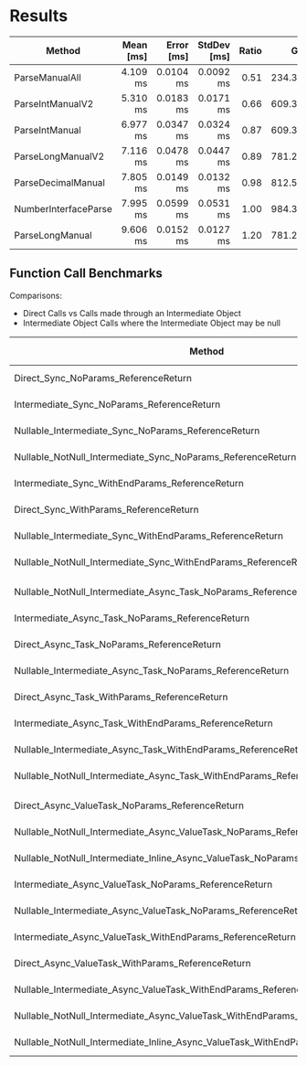 
# Results

| Method               | Mean [ms] | Error [ms] | StdDev [ms] | Ratio |     Gen0 | Allocated [B] | Alloc Ratio |
|----------------------|----------:|-----------:|------------:|------:|---------:|--------------:|------------:|
| ParseManualAll       |  4.109 ms |  0.0104 ms |   0.0092 ms |  0.51 | 234.3750 |     1120007 B |        0.24 |
| ParseIntManualV2     |  5.310 ms |  0.0183 ms |   0.0171 ms |  0.66 | 609.3750 |     2880007 B |        0.62 |
| ParseIntManual       |  6.977 ms |  0.0347 ms |   0.0324 ms |  0.87 | 609.3750 |     2880007 B |        0.62 |
| ParseLongManualV2    |  7.116 ms |  0.0478 ms |   0.0447 ms |  0.89 | 781.2500 |     3680007 B |        0.79 |
| ParseDecimalManual   |  7.805 ms |  0.0149 ms |   0.0132 ms |  0.98 | 812.5000 |     3840015 B |        0.83 |
| NumberInterfaceParse |  7.995 ms |  0.0599 ms |   0.0531 ms |  1.00 | 984.3750 |     4640015 B |        1.00 |
| ParseLongManual      |  9.606 ms |  0.0152 ms |   0.0127 ms |  1.20 | 781.2500 |     3680015 B |        0.79 |


## Function Call Benchmarks

Comparisons:
- Direct Calls vs Calls made through an Intermediate Object
- Intermediate Object Calls where the Intermediate Object may be null


| Method                                                                             | Mean [ms] | Error [ms] | StdDev [ms] | Ratio | RatioSD |        Gen0 | Allocated [B] | Alloc Ratio |
|------------------------------------------------------------------------------------|----------:|-----------:|------------:|------:|--------:|------------:|--------------:|------------:|
| Direct_Sync_NoParams_ReferenceReturn                                               |  130.8 ms |    0.89 ms |     0.84 ms |  1.00 |    0.00 | 108000.0000 |   512000936 B |        1.00 |
| Intermediate_Sync_NoParams_ReferenceReturn                                         |  133.6 ms |    1.51 ms |     1.41 ms |  1.02 |    0.01 | 108000.0000 |   512000936 B |        1.00 |
| Nullable_Intermediate_Sync_NoParams_ReferenceReturn                                |  139.6 ms |    2.38 ms |     2.23 ms |  1.07 |    0.02 | 108000.0000 |   512000960 B |        1.00 |
| Nullable_NotNull_Intermediate_Sync_NoParams_ReferenceReturn                        |  139.6 ms |    1.36 ms |     1.27 ms |  1.07 |    0.01 | 108000.0000 |   512000936 B |        1.00 |
| Intermediate_Sync_WithEndParams_ReferenceReturn                                    |  259.4 ms |    3.37 ms |     3.15 ms |  1.98 |    0.03 | 217000.0000 |  1024000936 B |        2.00 |
| Direct_Sync_WithParams_ReferenceReturn                                             |  262.6 ms |    2.01 ms |     1.88 ms |  2.01 |    0.02 | 217000.0000 |  1024000936 B |        2.00 |
| Nullable_Intermediate_Sync_WithEndParams_ReferenceReturn                           |  272.0 ms |    2.62 ms |     2.45 ms |  2.08 |    0.02 | 217000.0000 |  1024000960 B |        2.00 |
| Nullable_NotNull_Intermediate_Sync_WithEndParams_ReferenceReturn                   |  279.7 ms |    2.12 ms |     1.88 ms |  2.14 |    0.02 | 217000.0000 |  1024000936 B |        2.00 |
|                                                                                    |           |            |             |       |         |             |               |             |
| Nullable_NotNull_Intermediate_Async_Task_NoParams_ReferenceReturn                  |  262.1 ms |    1.03 ms |     0.91 ms |  0.99 |    0.02 | 261000.0000 |  1232001008 B |        1.00 |
| Intermediate_Async_Task_NoParams_ReferenceReturn                                   |  268.3 ms |    5.25 ms |     9.46 ms |  1.00 |    0.05 | 261000.0000 |  1232001008 B |        1.00 |
| Direct_Async_Task_NoParams_ReferenceReturn                                         |  269.5 ms |    5.31 ms |     7.61 ms |  1.00 |    0.00 | 261000.0000 |  1232001008 B |        1.00 |
| Nullable_Intermediate_Async_Task_NoParams_ReferenceReturn                          |  275.3 ms |    4.96 ms |     4.64 ms |  1.03 |    0.04 | 261000.0000 |  1232001032 B |        1.00 |
| Direct_Async_Task_WithParams_ReferenceReturn                                       |  510.1 ms |   10.19 ms |    10.47 ms |  1.91 |    0.06 | 523000.0000 |  2464001008 B |        2.00 |
| Intermediate_Async_Task_WithEndParams_ReferenceReturn                              |  510.5 ms |    8.88 ms |    10.91 ms |  1.90 |    0.08 | 523000.0000 |  2464001008 B |        2.00 |
| Nullable_Intermediate_Async_Task_WithEndParams_ReferenceReturn                     |  525.4 ms |   10.07 ms |    13.10 ms |  1.95 |    0.09 | 523000.0000 |  2464001032 B |        2.00 |
| Nullable_NotNull_Intermediate_Async_Task_WithEndParams_ReferenceReturn             |  533.5 ms |   10.65 ms |     9.44 ms |  2.02 |    0.06 | 523000.0000 |  2464001008 B |        2.00 |
|                                                                                    |           |            |             |       |         |             |               |             |
| Direct_Async_ValueTask_NoParams_ReferenceReturn                                    |  206.0 ms |    1.73 ms |     1.35 ms |  1.00 |    0.00 | 108000.0000 |   512000936 B |        1.00 |
| Nullable_NotNull_Intermediate_Async_ValueTask_NoParams_ReferenceReturn             |  207.0 ms |    0.81 ms |     0.72 ms |  1.00 |    0.01 | 108000.0000 |   512000936 B |        1.00 |
| Nullable_NotNull_Intermediate_Inline_Async_ValueTask_NoParams_ReferenceReturn      |  211.5 ms |    3.64 ms |     3.41 ms |  1.03 |    0.02 | 108000.0000 |   512000936 B |        1.00 |
| Intermediate_Async_ValueTask_NoParams_ReferenceReturn                              |  212.3 ms |    2.87 ms |     2.69 ms |  1.03 |    0.01 | 108000.0000 |   512000936 B |        1.00 |
| Nullable_Intermediate_Async_ValueTask_NoParams_ReferenceReturn                     |  212.9 ms |    3.54 ms |     3.14 ms |  1.04 |    0.02 | 108000.0000 |   512000960 B |        1.00 |
| Intermediate_Async_ValueTask_WithEndParams_ReferenceReturn                         |  372.1 ms |    4.47 ms |     4.18 ms |  1.81 |    0.02 | 217000.0000 |  1024000936 B |        2.00 |
| Direct_Async_ValueTask_WithParams_ReferenceReturn                                  |  373.2 ms |    5.30 ms |     4.69 ms |  1.81 |    0.03 | 217000.0000 |  1024000936 B |        2.00 |
| Nullable_Intermediate_Async_ValueTask_WithEndParams_ReferenceReturn                |  376.4 ms |    6.50 ms |     6.08 ms |  1.83 |    0.02 | 217000.0000 |  1024000960 B |        2.00 |
| Nullable_NotNull_Intermediate_Async_ValueTask_WithEndParams_ReferenceReturn        |  377.7 ms |    6.86 ms |     6.42 ms |  1.83 |    0.04 | 217000.0000 |  1024000936 B |        2.00 |
| Nullable_NotNull_Intermediate_Inline_Async_ValueTask_WithEndParams_ReferenceReturn |  431.3 ms |    8.57 ms |     8.02 ms |  2.10 |    0.05 | 217000.0000 |  1024000936 B |        2.00 |
